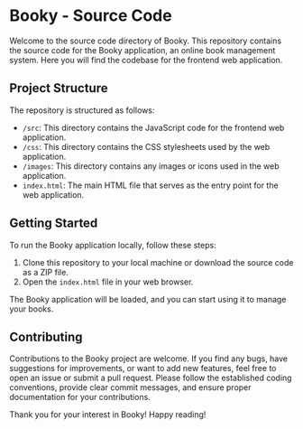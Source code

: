 # Booky - Source Code

Welcome to the source code directory of Booky. This repository contains the source code for the Booky application, an online book management system. Here you will find the codebase for the frontend web application.

## Project Structure

The repository is structured as follows:

- `/src`: This directory contains the JavaScript code for the frontend web application.
- `/css`: This directory contains the CSS stylesheets used by the web application.
- `/images`: This directory contains any images or icons used in the web application.
- `index.html`: The main HTML file that serves as the entry point for the web application.

## Getting Started

To run the Booky application locally, follow these steps:

1. Clone this repository to your local machine or download the source code as a ZIP file.
2. Open the `index.html` file in your web browser.

The Booky application will be loaded, and you can start using it to manage your books.

## Contributing

Contributions to the Booky project are welcome. If you find any bugs, have suggestions for improvements, or want to add new features, feel free to open an issue or submit a pull request. Please follow the established coding conventions, provide clear commit messages, and ensure proper documentation for your contributions.
<!-- 
## License

The source code in this repository is licensed under the [MIT License](LICENSE). By using or contributing to this project, you agree to comply with the terms of this license.

## Contact

If you have any questions or need further assistance with the Booky application, please contact us at [your-email@example.com](mailto:your-email@example.com).
 -->
Thank you for your interest in Booky! Happy reading!
